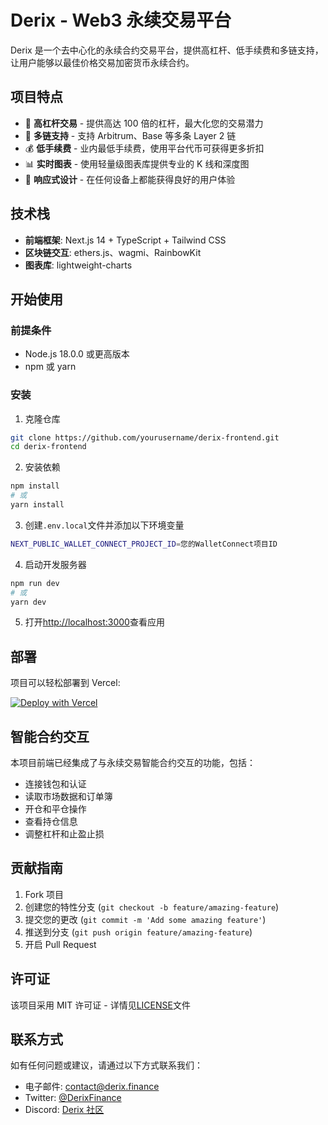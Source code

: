 # Derix - Web3 永续交易平台

Derix 是一个去中心化的永续合约交易平台，提供高杠杆、低手续费和多链支持，让用户能够以最佳价格交易加密货币永续合约。

## 项目特点

- 🚀 **高杠杆交易** - 提供高达 100 倍的杠杆，最大化您的交易潜力
- 🔗 **多链支持** - 支持 Arbitrum、Base 等多条 Layer 2 链
- 💰 **低手续费** - 业内最低手续费，使用平台代币可获得更多折扣
- 📊 **实时图表** - 使用轻量级图表库提供专业的 K 线和深度图
- 📱 **响应式设计** - 在任何设备上都能获得良好的用户体验

## 技术栈

- **前端框架**: Next.js 14 + TypeScript + Tailwind CSS
- **区块链交互**: ethers.js、wagmi、RainbowKit
- **图表库**: lightweight-charts

## 开始使用

### 前提条件

- Node.js 18.0.0 或更高版本
- npm 或 yarn

### 安装

1. 克隆仓库

```bash
git clone https://github.com/yourusername/derix-frontend.git
cd derix-frontend
```

2. 安装依赖

```bash
npm install
# 或
yarn install
```

3. 创建`.env.local`文件并添加以下环境变量

```bash
NEXT_PUBLIC_WALLET_CONNECT_PROJECT_ID=您的WalletConnect项目ID
```

4. 启动开发服务器

```bash
npm run dev
# 或
yarn dev
```

5. 打开[http://localhost:3000](http://localhost:3000)查看应用

## 部署

项目可以轻松部署到 Vercel:

[![Deploy with Vercel](https://vercel.com/button)](https://vercel.com/new/clone?repository-url=https://github.com/yourusername/derix-frontend)

## 智能合约交互

本项目前端已经集成了与永续交易智能合约交互的功能，包括：

- 连接钱包和认证
- 读取市场数据和订单簿
- 开仓和平仓操作
- 查看持仓信息
- 调整杠杆和止盈止损

## 贡献指南

1. Fork 项目
2. 创建您的特性分支 (`git checkout -b feature/amazing-feature`)
3. 提交您的更改 (`git commit -m 'Add some amazing feature'`)
4. 推送到分支 (`git push origin feature/amazing-feature`)
5. 开启 Pull Request

## 许可证

该项目采用 MIT 许可证 - 详情见[LICENSE](LICENSE)文件

## 联系方式

如有任何问题或建议，请通过以下方式联系我们：

- 电子邮件: contact@derix.finance
- Twitter: [@DerixFinance](https://twitter.com/derixfinance)
- Discord: [Derix 社区](https://discord.gg/derix)
